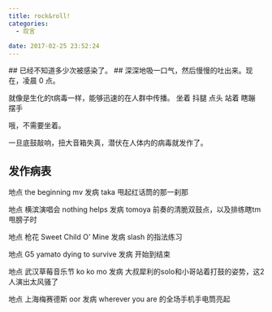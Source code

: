 ```yaml
---
title: rock&roll!
categories:
  - 叹言
 
date: 2017-02-25 23:52:24
---
```

<p></p>
<!-- more -->
## 已经不知道多少次被感染了。
## 深深地吸一口气，然后慢慢的吐出来。现在，凌晨 0 点。

就像是生化的t病毒一样，能够迅速的在人群中传播。
坐着  抖腿 点头
站着  瞎蹦 摆手

哦，不需要坐着。

一旦底鼓敲响，扭大音箱失真，潜伏在人体内的病毒就发作了。

## 发作病表

地点
the beginning mv
发病
taka 甩起红话筒的那一刹那

地点
横滨演唱会 nothing helps
发病
tomoya 前奏的清脆双鼓点，以及排练瞎tm甩膀子时

地点
枪花 Sweet Child O' Mine 
发病
slash 的指法练习

地点
G5 yamato dying to survive
发病
开始到结束

地点
武汉草莓音乐节 ko ko mo
发病
大叔犀利的solo和小哥站着打鼓的姿势，这2人演出太风骚了

地点
上海梅赛德斯 oor
发病
wherever you are 的全场手机手电筒亮起

